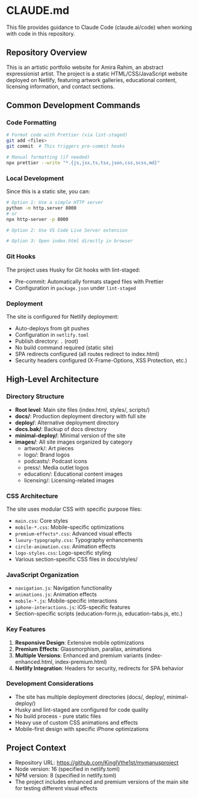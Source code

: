 # CLAUDE.md

This file provides guidance to Claude Code (claude.ai/code) when working with code in this repository.

## Repository Overview

This is an artistic portfolio website for Amira Rahim, an abstract expressionist artist. The project is a static HTML/CSS/JavaScript website deployed on Netlify, featuring artwork galleries, educational content, licensing information, and contact sections.

## Common Development Commands

### Code Formatting
```bash
# Format code with Prettier (via lint-staged)
git add <files>
git commit  # This triggers pre-commit hooks

# Manual formatting (if needed)
npx prettier --write "*.{js,jsx,ts,tsx,json,css,scss,md}"
```

### Local Development
Since this is a static site, you can:
```bash
# Option 1: Use a simple HTTP server
python -m http.server 8000
# or
npx http-server -p 8000

# Option 2: Use VS Code Live Server extension

# Option 3: Open index.html directly in browser
```

### Git Hooks
The project uses Husky for Git hooks with lint-staged:
- Pre-commit: Automatically formats staged files with Prettier
- Configuration in `package.json` under `lint-staged`

### Deployment
The site is configured for Netlify deployment:
- Auto-deploys from git pushes
- Configuration in `netlify.toml`
- Publish directory: `.` (root)
- No build command required (static site)
- SPA redirects configured (all routes redirect to index.html)
- Security headers configured (X-Frame-Options, XSS Protection, etc.)

## High-Level Architecture

### Directory Structure
- **Root level**: Main site files (index.html, styles/, scripts/)
- **docs/**: Production deployment directory with full site
- **deploy/**: Alternative deployment directory
- **docs.bak/**: Backup of docs directory
- **minimal-deploy/**: Minimal version of the site
- **images/**: All site images organized by category
  - artwork/: Art pieces
  - logo/: Brand logos
  - podcasts/: Podcast icons
  - press/: Media outlet logos
  - education/: Educational content images
  - licensing/: Licensing-related images

### CSS Architecture
The site uses modular CSS with specific purpose files:
- `main.css`: Core styles
- `mobile-*.css`: Mobile-specific optimizations
- `premium-effects*.css`: Advanced visual effects
- `luxury-typography.css`: Typography enhancements
- `circle-animation.css`: Animation effects
- `logo-styles.css`: Logo-specific styling
- Various section-specific CSS files in docs/styles/

### JavaScript Organization
- `navigation.js`: Navigation functionality
- `animations.js`: Animation effects
- `mobile-*.js`: Mobile-specific interactions
- `iphone-interactions.js`: iOS-specific features
- Section-specific scripts (education-form.js, education-tabs.js, etc.)

### Key Features
1. **Responsive Design**: Extensive mobile optimizations
2. **Premium Effects**: Glassmorphism, parallax, animations
3. **Multiple Versions**: Enhanced and premium variants (index-enhanced.html, index-premium.html)
4. **Netlify Integration**: Headers for security, redirects for SPA behavior

### Development Considerations
- The site has multiple deployment directories (docs/, deploy/, minimal-deploy/)
- Husky and lint-staged are configured for code quality
- No build process - pure static files
- Heavy use of custom CSS animations and effects
- Mobile-first design with specific iPhone optimizations

## Project Context
- Repository URL: https://github.com/KingIVthe1st/mymanusproject
- Node version: 16 (specified in netlify.toml)
- NPM version: 8 (specified in netlify.toml)
- The project includes enhanced and premium versions of the main site for testing different visual effects